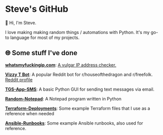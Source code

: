 # Steve's GitHub

 👋 Hi, I'm Steve.  
 
I love making making random things / automations with Python.  It's my go-to language for most of my projects. 

## 🌐 **Some stuff I've done**

**[whatsmyfuckingip.com](https://github.com/maester-of-bots/whatsmyfuckingip.com)**: [A vulgar IP address checker.](https://whatsmyfuckingip.com)

**[Vizzy T Bot](https://github.com/maester-of-bots/Vizzy_T_Bot)**: A popular Reddit bot for r/houseofthedragon and r/freefolk.  [Reddit profile](https://www.reddit.com/user/vizzy_t_bot/)

**[TGS-App-SMS](https://github.com/maester-of-bots/TGS-App-SMS)**: A basic Python GUI for sending text messages via email.

**[Random-Notepad](https://github.com/maester-of-bots/Random-Notepad)**: A Notepad program written in Python

**[Terraform-Deployments](https://github.com/maester-of-bots/Terraform-Deployments)**: Some example Terraform files that I use as a reference when needed

**[Ansible-Runbooks](https://github.com/maester-of-bots/Ansible-Runbooks)**:  Some example Ansible runbooks, also used for reference.
